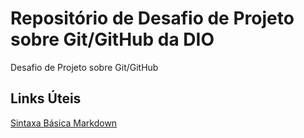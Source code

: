 # Repositório de Desafio de Projeto sobre Git/GitHub da DIO
Desafio de Projeto sobre Git/GitHub
## Links Úteis
[Sintaxa Básica Markdown](https://www.markdownguide.org/basic-syntax/)
